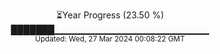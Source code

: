 <p align="center">
⏳Year Progress (23.50 %)<br>
███████▁▁▁▁▁▁▁▁▁▁▁▁▁▁▁▁▁▁▁▁▁▁▁ <br>
<sub>Updated: Wed, 27 Mar 2024 00:08:22 GMT</sub>
</p>

